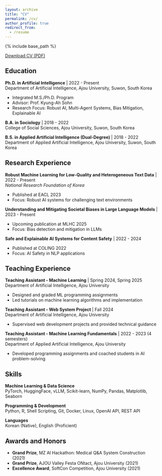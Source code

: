 ```yaml
---
layout: archive
title: "CV"
permalink: /cv/
author_profile: true
redirect_from:
  - /resume
---
```


{% include base_path %}

[Download CV (PDF)](/files/cv.pdf)

## Education

**Ph.D. in Artificial Intelligence** | 2022 - Present  
Department of Artificial Intelligence, Ajou University, Suwon, South Korea  
- Integrated M.S./Ph.D. Program
- Advisor: Prof. Kyung-Ah Sohn
- Research Focus: Robust AI, Multi-Agent Systems, Bias Mitigation, Explainable AI

**B.A. in Sociology** | 2018 - 2022  
College of Social Sciences, Ajou University, Suwon, South Korea  

**B.S. in Applied Artificial Intelligence (Dual-Degree)** | 2018 - 2022  
Department of Applied Artificial Intelligence, Ajou University, Suwon, South Korea

## Research Experience

**Robust Machine Learning for Low-Quality and Heterogeneous Text Data** | 2022 - Present  
*National Research Foundation of Korea*
- Published at EACL 2023
- Focus: Robust AI systems for challenging text environments

**Understanding and Mitigating Societal Biases in Large Language Models** | 2023 - Present  
- Upcoming publication at MLHC 2025
- Focus: Bias detection and mitigation in LLMs

**Safe and Explainable AI Systems for Content Safety** | 2022 - 2024  
- Published at COLING 2022
- Focus: AI Safety in NLP applications

## Teaching Experience

**Teaching Assistant - Machine Learning** | Spring 2024, Spring 2025  
Department of Artificial Intelligence, Ajou University
- Designed and graded ML programming assignments
- Led tutorials on machine learning algorithms and implementation

**Teaching Assistant - Web System Project** | Fall 2024  
Department of Artificial Intelligence, Ajou University
- Supervised web development projects and provided technical guidance

**Teaching Assistant - Machine Learning Fundamentals** | 2022 - 2023 (4 semesters)  
Department of Applied Artificial Intelligence, Ajou University
- Developed programming assignments and coached students in AI problem-solving

## Skills

**Machine Learning & Data Science**  
PyTorch, HuggingFace, vLLM, Scikit-learn, NumPy, Pandas, Matplotlib, Seaborn

**Programming & Development**  
Python, R, Shell Scripting, Git, Docker, Linux, OpenAI API, REST API

**Languages**  
Korean (Native), English (Proficient)

## Awards and Honors
- **Grand Prize**, MZ AI Hackathon: Medical Q&A System Construction (2021)
- **Grand Prize**, AJOU Valley Festa ONtact, Ajou University (2021)  
- **Excellence Award**, SoftCon Competition, Ajou University (2021)
